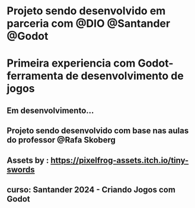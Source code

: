 # Projeto sendo desenvolvido em parceria com @DIO @Santander @Godot

# Primeira experiencia com Godot-ferramenta de desenvolvimento de jogos

## Em desenvolvimento...
## Projeto sendo desenvolvido com base nas aulas do professor @Rafa Skoberg
## Assets by : https://pixelfrog-assets.itch.io/tiny-swords
## curso: Santander 2024 - Criando Jogos com Godot
